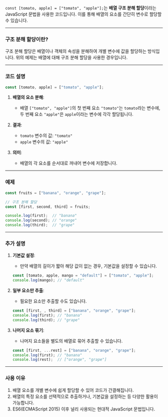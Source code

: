`const [tomato, apple] = ["tomato", "apple"];`는 **배열 구조 분해 할당**이라는 JavaScript 문법을 사용한 코드입니다. 이를 통해 배열의 요소를 간단히 변수로 할당할 수 있습니다.

---

### **구조 분해 할당이란?**
구조 분해 할당은 배열이나 객체의 속성을 분해하여 개별 변수에 값을 할당하는 방식입니다. 위의 예제는 배열에 대해 구조 분해 할당을 사용한 경우입니다.

---

### **코드 설명**
```javascript
const [tomato, apple] = ["tomato", "apple"];
```

1. **배열의 요소 분해**:
   - 배열 `["tomato", "apple"]`의 첫 번째 요소 `"tomato"`는 `tomato`라는 변수에, 두 번째 요소 `"apple"`은 `apple`이라는 변수에 각각 할당됩니다.

2. **결과**:
   - `tomato` 변수의 값: `"tomato"`
   - `apple` 변수의 값: `"apple"`

3. **의미**:
   - 배열의 각 요소를 순서대로 꺼내어 변수에 저장합니다.

---

### **예제**
```javascript
const fruits = ["banana", "orange", "grape"];

// 구조 분해 할당
const [first, second, third] = fruits;

console.log(first);  // "banana"
console.log(second); // "orange"
console.log(third);  // "grape"
```

---

### **추가 설명**

1. **기본값 설정**:
   - 만약 배열의 길이가 짧아 해당 값이 없는 경우, 기본값을 설정할 수 있습니다.
   ```javascript
   const [tomato, apple, mango = "default"] = ["tomato", "apple"];
   console.log(mango); // "default"
   ```

2. **일부 요소만 추출**:
   - 필요한 요소만 추출할 수도 있습니다.
   ```javascript
   const [first, , third] = ["banana", "orange", "grape"];
   console.log(first); // "banana"
   console.log(third); // "grape"
   ```

3. **나머지 요소 묶기**:
   - 나머지 요소들을 별도의 배열로 묶어 추출할 수 있습니다.
   ```javascript
   const [first, ...rest] = ["banana", "orange", "grape"];
   console.log(first); // "banana"
   console.log(rest);  // ["orange", "grape"]
   ```

---

### **사용 이유**
1. 배열 요소를 개별 변수에 쉽게 할당할 수 있어 코드가 간결해집니다.
2. 배열의 특정 요소를 선택적으로 추출하거나, 기본값을 설정하는 등 다양한 활용이 가능합니다.
3. ES6(ECMAScript 2015) 이후 널리 사용되는 현대적 JavaScript 문법입니다.